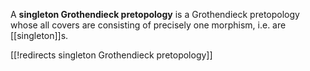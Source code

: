 A __singleton Grothendieck pretopology__ is a Grothendieck pretopology whose all covers are consisting of precisely one morphism, i.e. are [[singleton]]s.  

[[!redirects singleton Grothendieck pretopology]]